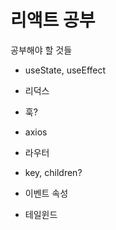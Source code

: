 # 리액트 공부



공부해야 할 것들

- useState, useEffect

- 리덕스

- 훅?

- axios

- 라우터

- key, children?

- 이벤트 속성

- 테일윈드

  